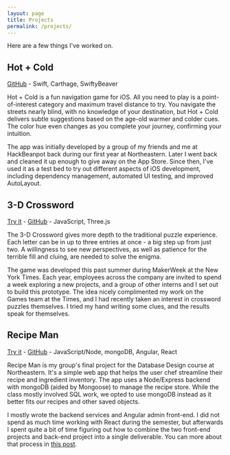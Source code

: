 ```yaml
---
layout: page
title: Projects
permalink: /projects/
---
```


Here are a few things I've worked on.

## Hot + Cold

[GitHub](https://github.com/jackfrys/hot-cold) - Swift, Carthage, SwiftyBeaver

Hot + Cold is a fun navigation game for iOS. All you need to play is a point-of-interest category and maximum travel distance to try. You navigate the streets nearly blind, with no knowledge of your destination, but Hot + Cold delivers subtle suggestions based on the age-old warmer and colder cues. The color hue even changes as you complete your journey, confirming your intuition.

The app was initially developed by a group of my friends and me at HackBeanpot back during our first year at Northeastern. Later I went back and cleaned it up enough to give away on the App Store. Since then, I've used it as a test bed to try out different aspects of iOS development, including dependency management, automated UI testing, and improved AutoLayout.


## 3-D Crossword

[Try it](https://johnwestwig.github.io/three-d-crossword/) - [GitHub](https://github.com/JohnWestwig/three-d-crossword) - JavaScript, Three.js

The 3-D Crossword gives more depth to the traditional puzzle experience. Each letter can be in up to three entries at once - a big step up from just two. A willingness to see new perspectives, as well as patience for the terrible fill and cluing, are needed to solve the enigma.

The game was developed this past summer during MakerWeek at the New York Times. Each year, employees across the company are invited to spend a week exploring a new projects, and a group of other interns and I set out to build this prototype. The idea nicely complimented my work on the Games team at the Times, and I had recently taken an interest in crossword puzzles themselves. I tried my hand writing some clues, and the results speak for themselves.


## Recipe Man

[Try it](http://recipeman.jackfrysinger.com) - [GitHub](https://github.com/jackfrys/recipe-man) - JavaScript/Node, mongoDB, Angular, React

Recipe Man is my group's final project for the Database Design course at Northeastern. It's a simple web app that helps the user chef streamline their recipe and ingredient inventory. The app uses a Node/Express backend with mongoDB (aided by Mongoose) to manage the recipe store. While the class mostly involved SQL work, we opted to use mongoDB instead as it better fits our recipes and other saved objects.

I mostly wrote the backend services and Angular admin front-end. I did not spend as much time working with React during the semester, but afterwards I spent quite a bit of time figuring out how to combine the two front-end projects and back-end project into a single deliverable. You can more about that process in [this post](/2017/12/13/Creating-a-Unified-Web-App/).
